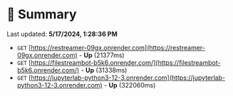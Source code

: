 # 📖 Summary
Last updated: **5/17/2024, 1:28:36 PM**

- `GET` [https://restreamer-09gx.onrender.com](https://restreamer-09gx.onrender.com) - **Up** (21377ms)
- `GET` [https://filestreambot-b5k6.onrender.com/](https://filestreambot-b5k6.onrender.com/) - **Up** (31338ms)
- `GET` [https://jupyterlab-python3-12-3.onrender.com](https://jupyterlab-python3-12-3.onrender.com) - **Up** (322060ms)
